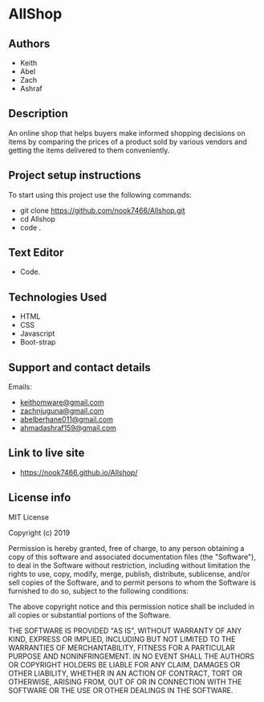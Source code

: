 # AllShop
## Authors
* Keith
* Abel
* Zach
* Ashraf
## Description

An online shop that helps buyers make informed shopping decisions on items by comparing the prices of a product sold by various vendors and getting the items delivered to them conveniently.

## Project setup instructions

To start using this project use the following commands:

- git clone https://github.com/nook7466/Allshop.git
- cd Allshop
- code .

## Text Editor
* Code.
## Technologies Used

- HTML
- CSS
- Javascript
- Boot-strap

## Support and contact details

Emails: 
* keithomware@gmail.com
* zachnjuguna@gmail.com
* abelberhane011@gmail.com
* ahmadashraf159@gmail.com

## Link to live site

* https://nook7466.github.io/Allshop/

## License info

MIT License

Copyright (c) 2019

Permission is hereby granted, free of charge, to any person obtaining a copy of this software and associated documentation files (the "Software"), to deal in the Software without restriction, including without limitation the rights to use, copy, modify, merge, publish, distribute, sublicense, and/or sell copies of the Software, and to permit persons to whom the Software is furnished to do so, subject to the following conditions:

The above copyright notice and this permission notice shall be included in all copies or substantial portions of the Software.

THE SOFTWARE IS PROVIDED "AS IS", WITHOUT WARRANTY OF ANY KIND, EXPRESS OR IMPLIED, INCLUDING BUT NOT LIMITED TO THE WARRANTIES OF MERCHANTABILITY, FITNESS FOR A PARTICULAR PURPOSE AND NONINFRINGEMENT. IN NO EVENT SHALL THE AUTHORS OR COPYRIGHT HOLDERS BE LIABLE FOR ANY CLAIM, DAMAGES OR OTHER LIABILITY, WHETHER IN AN ACTION OF CONTRACT, TORT OR OTHERWISE, ARISING FROM, OUT OF OR IN CONNECTION WITH THE SOFTWARE OR THE USE OR OTHER DEALINGS IN THE SOFTWARE.
